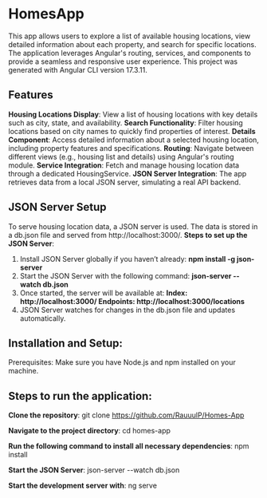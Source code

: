 # HomesApp
This app allows users to explore a list of available housing locations, view detailed information about each property, and search for specific locations. The application leverages Angular's routing, services, and components to provide a seamless and responsive user experience.
This project was generated with Angular CLI version 17.3.11.

## Features
**Housing Locations Display**: View a list of housing locations with key details such as city, state, and availability.
**Search Functionality**: Filter housing locations based on city names to quickly find properties of interest.
**Details Component**: Access detailed information about a selected housing location, including property features and specifications.
**Routing**: Navigate between different views (e.g., housing list and details) using Angular's routing module.
**Service Integration**: Fetch and manage housing location data through a dedicated HousingService.
**JSON Server Integration**: The app retrieves data from a local JSON server, simulating a real API backend.

## JSON Server Setup
To serve housing location data, a JSON server is used. The data is stored in a db.json file and served from http://localhost:3000/.
**Steps to set up the JSON Server**:
1. Install JSON Server globally if you haven’t already: **npm install -g json-server**
2. Start the JSON Server with the following command: **json-server --watch db.json**
3. Once started, the server will be available at:
    **Index: http://localhost:3000/
    Endpoints: http://localhost:3000/locations**
4. JSON Server watches for changes in the db.json file and updates automatically.

## Installation and Setup:
Prerequisites:
Make sure you have Node.js and npm installed on your machine.

## Steps to run the application:

**Clone the repository**:
git clone https://github.com/RauuulP/Homes-App

**Navigate to the project directory**:
cd homes-app

**Run the following command to install all necessary dependencies**:
npm install

**Start the JSON Server**:
json-server --watch db.json

**Start the development server with**:
ng serve
